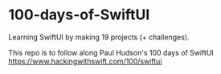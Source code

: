 # 100-days-of-SwiftUI
Learning SwiftUI by making 19 projects (+ challenges).

This repo is to follow along Paul Hudson's 100 days of SwiftUI https://www.hackingwithswift.com/100/swiftui
